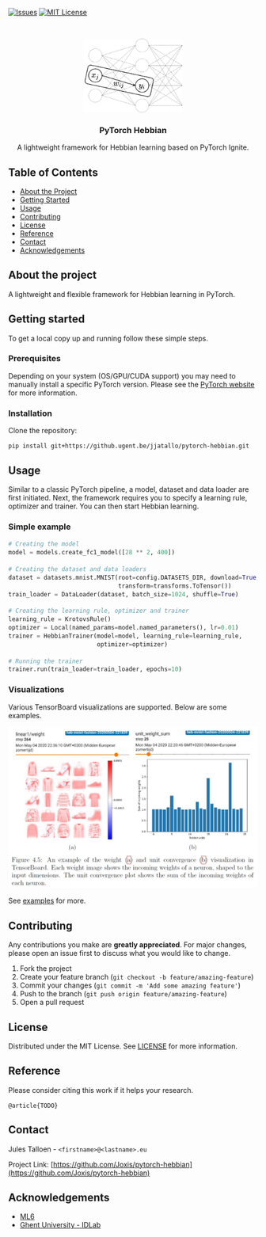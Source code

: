 [![Issues][issues-shield]][issues-url]
[![MIT License][license-shield]][license-url]

<br />
<p align="center">
  <a href="https://github.com/Joxis/pytorch-hebbian">
    <img src="docs/neural_net-local.png" alt="Logo" width="200">
  </a>

  <h3 align="center">PyTorch Hebbian</h3>

  <p align="center">
    A lightweight framework for Hebbian learning based on PyTorch Ignite.
  </p>
</p>

<!-- TABLE OF CONTENTS -->
## Table of Contents

* [About the Project](#about-the-project)
* [Getting Started](#getting-started)
* [Usage](#usage)
* [Contributing](#contributing)
* [License](#license)
* [Reference](#reference)
* [Contact](#contact)
* [Acknowledgements](#acknowledgements)

## About the project
A lightweight and flexible framework for Hebbian learning in PyTorch.

## Getting started
To get a local copy up and running follow these simple steps.

### Prerequisites
Depending on your system (OS/GPU/CUDA support) you may need to manually install a specific PyTorch version.
Please see the [PyTorch website](https://pytorch.org/get-started/locally/) for more information.

### Installation
Clone the repository:
```shell script
pip install git+https://github.ugent.be/jjatallo/pytorch-hebbian.git
```

## Usage
Similar to a classic PyTorch pipeline, a model, dataset and data loader are first initiated.
Next, the framework requires you to specify a learning rule, optimizer and trainer. 
You can then start Hebbian learning.

### Simple example
```python
# Creating the model
model = models.create_fc1_model([28 ** 2, 400])

# Creating the dataset and data loaders
dataset = datasets.mnist.MNIST(root=config.DATASETS_DIR, download=True,
                               transform=transforms.ToTensor())
train_loader = DataLoader(dataset, batch_size=1024, shuffle=True)

# Creating the learning rule, optimizer and trainer
learning_rule = KrotovsRule()
optimizer = Local(named_params=model.named_parameters(), lr=0.01)
trainer = HebbianTrainer(model=model, learning_rule=learning_rule,
                         optimizer=optimizer)

# Running the trainer
trainer.run(train_loader=train_loader, epochs=10)
```

### Visualizations
Various TensorBoard visualizations are supported. Below are some examples.

<img src="docs/visualizers.jpg" alt="Logo" width="600">

See [examples](https://github.com/Joxis/pytorch-hebbian/tree/master/examples) for more.

## Contributing
Any contributions you make are **greatly appreciated**. For major changes, please open an issue first to discuss what you would like to change.

1. Fork the project
2. Create your feature branch (`git checkout -b feature/amazing-feature`)
3. Commit your changes (`git commit -m 'Add some amazing feature'`)
4. Push to the branch (`git push origin feature/amazing-feature`)
5. Open a pull request

## License
Distributed under the MIT License. See [LICENSE](https://github.com/Joxis/pytorch-hebbian/blob/master/LICENSE) for more information.

## Reference
Please consider citing this work if it helps your research.
```
@article{TODO}
```

## Contact
Jules Talloen - `<firstname>@<lastname>.eu`

Project Link: [https://github.com/Joxis/pytorch-hebbian](https://github.com/Joxis/pytorch-hebbian)

<!-- ACKNOWLEDGEMENTS -->
## Acknowledgements
* [ML6](https://ml6.eu/)
* [Ghent University - IDLab](https://www.ugent.be/ea/idlab/en)

<!-- MARKDOWN LINKS & IMAGES -->
<!-- https://www.markdownguide.org/basic-syntax/#reference-style-links -->
[issues-shield]: https://img.shields.io/github/issues/othneildrew/Best-README-Template.svg?style=flat-square
[issues-url]: https://github.com/Joxis/pytorch-hebbian/issues
[license-shield]: https://img.shields.io/github/license/othneildrew/Best-README-Template.svg?style=flat-square
[license-url]: https://github.com/Joxis/pytorch-hebbian/blob/master/LICENSE
